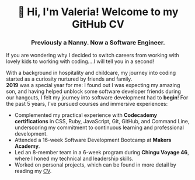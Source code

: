 <h1 align="center">👋 Hi, I'm Valeria! Welcome to my GitHub CV</h1> 

<h3 align="center">Previously a Nanny. Now a Software Engineer. </h3>

If you are wondering why I decided to switch careers from working with lovely kids to working with coding....I will tell you in a second!

With a background in hospitality and childcare, my journey into coding started as a curiosity nurtured by friends and family.
</br> **2019** was a special year for me: I found out I was expecting my amazing son, and having helped unblock some software developer friends during our hangouts, I felt my journey into software development had to **begin**!
For the past 5 years, I've pursued courses and immersive experiences:
 - Complemented my practical experience with **Codecademy certifications** in CSS, Ruby, JavaScript, Git, GitHub, and Command Line, underscoring my commitment to continuous learning and professional development.
- Attended a 16-week Software Development Bootcamp at **Makers Academy**.
- Led an 8-member team in a 6-week program during **Chingu Voyage 46**, where I honed my technical and leadership skills.
- Worked on personal projects, which can be found in more detail by reading my [CV](https://github.com/ValeSer/CV).






<!--
Here are some ideas to get you started:

- 🔭 I’m currently working on ...
- 🌱 I’m currently learning ...
- 👯 I’m looking to collaborate on ...
- 🤔 I’m looking for help with ...
- 💬 Ask me about ...
- 📫 How to reach me: ...
- 😄 Pronouns: ...
- ⚡ Fun fact: ...
-->
